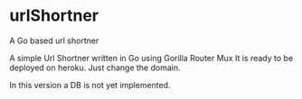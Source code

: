 # urlShortner
A Go based url shortner

A simple Url Shortner written in Go using Gorilla Router Mux
It is ready to be deployed on heroku. Just change the domain.

In this version a DB is not yet implemented.
